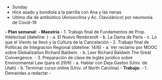 - Sunday
- Hice asado y bondiola a la parrilla con Ana y las nenas
- Ultimo día de antibiótico (Amoxicilina y Ac. Clavulánico) por neumonía de Covid-19

**- Plan semanal:**
	**-	Maestría**
		-	1. Trabajo final de Fundamentos de Prop. Intelectual (dateline: )
			-	a. El Nuevo Rembrandt
			-	b. La Dama de París
			-	c. Lo que el Viento se llevó y la Cultura de la Cancelación
		-	2. Trabajo final de Políticas de Integración Regional (dateline: 14/6)
			-	a. Ver reclamo por MOOC sobre Globalization Richard Baldwin.
			-	b. Leer Richard Baldwin The Great Convergence.
		-	3. Preparación de clase de inglés jurídico sobre Environmental Law (para el 29/6)
			-	a. Hablar con Deja Gaston (Univ. de Utah)
			-	b. Terminar curso online (Univ. of North Carolina)
	-	**Trabajo:**
		-	1. Demandas a redactar
			- 
		
		